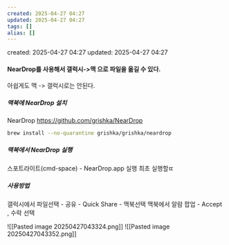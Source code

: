 ```yaml
---
created: 2025-04-27 04:27
updated: 2025-04-27 04:27
tags: []
alias: []
---
```


created: 2025-04-27 04:27
updated: 2025-04-27 04:27

#### NearDrop를 사용해서 갤럭시->맥 으로 파일을 옮길 수 있다.
아쉽게도 맥 -> 갤럭시로는 안된다.

##### 맥북에 NearDrop 설치

NearDrop
https://github.com/grishka/NearDrop

```bash
brew install --no-quarantine grishka/grishka/neardrop
```

##### 맥북에서 NearDrop 실행

 스포트라이트(cmd-space) - NearDrop.app 실행
 최초 실행할ㄸ

##### 사용방법

 갤럭시에서 파일선택 - 공유 - Quick Share - 맥북선택
 맥북에서 알람 팝업 - Accept , 수락 선택



![[Pasted image 20250427043324.png]] ![[Pasted image 20250427043352.png]]
